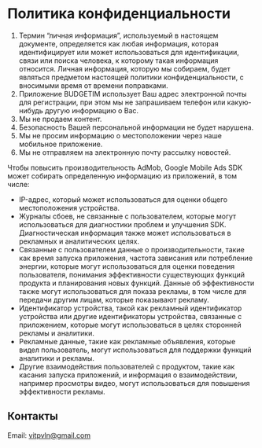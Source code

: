 # Политика конфиденциальности

1. Термин “личная информация”, используемый в настоящем документе, определяется как любая информация, которая идентифицирует или может использоваться для идентификации, связи или поиска человека, к которому такая информация относится. Личная информация, которую мы собираем, будет являться предметом настоящей политики конфиденциальности, с вносимыми время от времени поправками.
1. Приложение BUDGETIM использует Ваш адрес электронной почты для регистрации, при этом мы не запрашиваем телефон или какую-нибудь другую информацию о Вас.
1. Мы не продаем контент.
1. Безопасность Вашей персональной информации не будет нарушена.
1. Мы не просим информацию о местоположении через наше мобильное приложение.
1. Мы не отправляем на электронную почту рассылку новостей.

Чтобы повысить производительность AdMob, Google Mobile Ads SDK может собирать определенную информацию из приложений, в том числе:

- IP-адрес, который может использоваться для оценки общего местоположения устройства.
- Журналы сбоев, не связанные с пользователем, которые могут использоваться для диагностики проблем и улучшения SDK. Диагностическая информация также может использоваться в рекламных и аналитических целях.
- Связанные с пользователем данные о производительности, такие как время запуска приложения, частота зависания или потребление энергии, которые могут использоваться для оценки поведения пользователя, понимания эффективности существующих функций продукта и планирования новых функций. Данные об эффективности также могут использоваться для показа рекламы, в том числе для передачи другим лицам, которые показывают рекламу.
- Идентификатор устройства, такой как рекламный идентификатор устройства или другие идентификаторы устройства, связанные с приложением, которые могут использоваться в целях сторонней рекламы и аналитики.
- Рекламные данные, такие как рекламные объявления, которые видел пользователь, могут использоваться для поддержки функций аналитики и рекламы.
- Другие взаимодействия пользователей с продуктом, такие как касания запуска приложений, и информация о взаимодействии, например просмотры видео, могут использоваться для повышения эффективности рекламы.

## Контакты

Email: vitpvln@gmail.com
